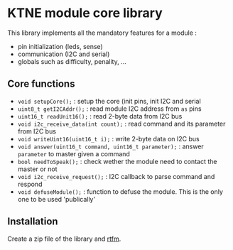 # KTNE module core library

This library implements all the mandatory features for a module :
* pin initialization (leds, sense)
* communication (I2C and serial)
* globals such as difficulty, penality, ...

## Core functions
* `void setupCore();` : setup the core (init pins, init I2C and serial
* `uint8_t getI2CAddr();` : read module I2C address from `as` pins
* `uint16_t readUnit16();` : read 2-byte data from I2C bus
* `void i2c_receive_data(int count);` : read command and its parameter from I2C bus
* `void writeUint16(uint16_t i);` : write 2-byte data on I2C bus
* `void answer(uint16_t command, uint16_t parameter);` : answer `parameter` to master given a command
* `bool needToSpeak();` : check wether the module need to contact the master or not
* `void i2c_receive_request();` : I2C callback to parse command and respond
* `void defuseModule();` : function to defuse the module. This is the only one to be used 'publically'

## Installation

Create a zip file of the library and [rtfm](https://www.arduino.cc/en/Guide/Libraries).
